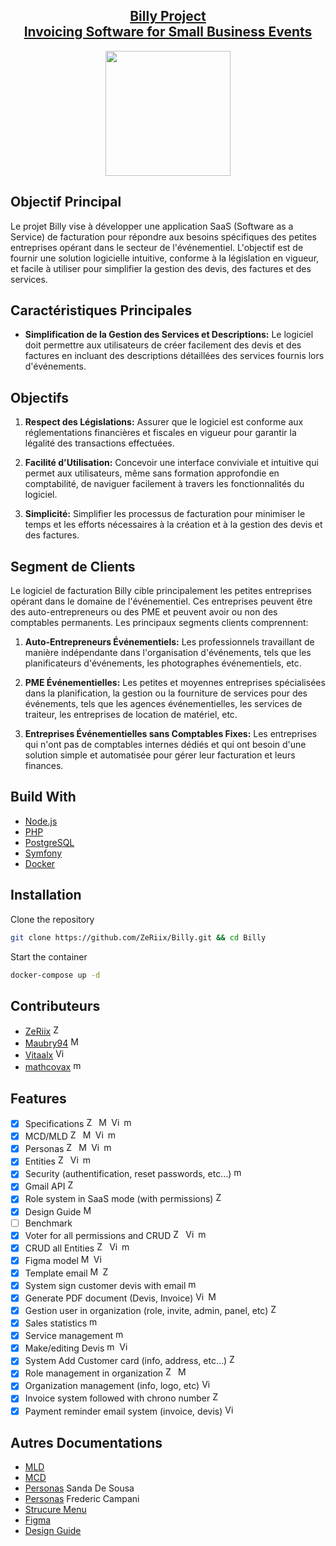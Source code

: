 <h2 align="center">
  <a href="https://billy.campani.fr/" alt="billy url">Billy Project <br/> Invoicing Software for Small Business Events</a>
</h2>
<div align="center">
 <img src="https://billy.campani.fr/assets/images/billy.png" width="200" height="200" />
</div>

## Objectif Principal

Le projet Billy vise à développer une application SaaS (Software as a Service) de facturation pour répondre aux besoins spécifiques des petites entreprises opérant dans le secteur de l'événementiel. L'objectif est de fournir une solution logicielle intuitive, conforme à la législation en vigueur, et facile à utiliser pour simplifier la gestion des devis, des factures et des services.

## Caractéristiques Principales

-   **Simplification de la Gestion des Services et Descriptions:** Le logiciel doit permettre aux utilisateurs de créer facilement des devis et des factures en incluant des descriptions détaillées des services fournis lors d'événements.

## Objectifs

1. **Respect des Législations:** Assurer que le logiciel est conforme aux réglementations financières et fiscales en vigueur pour garantir la légalité des transactions effectuées.

2. **Facilité d'Utilisation:** Concevoir une interface conviviale et intuitive qui permet aux utilisateurs, même sans formation approfondie en comptabilité, de naviguer facilement à travers les fonctionnalités du logiciel.

3. **Simplicité:** Simplifier les processus de facturation pour minimiser le temps et les efforts nécessaires à la création et à la gestion des devis et des factures.

## Segment de Clients

Le logiciel de facturation Billy cible principalement les petites entreprises opérant dans le domaine de l'événementiel. Ces entreprises peuvent être des auto-entrepreneurs ou des PME et peuvent avoir ou non des comptables permanents. Les principaux segments clients comprennent:

1. **Auto-Entrepreneurs Événementiels:** Les professionnels travaillant de manière indépendante dans l'organisation d'événements, tels que les planificateurs d'événements, les photographes événementiels, etc.

2. **PME Événementielles:** Les petites et moyennes entreprises spécialisées dans la planification, la gestion ou la fourniture de services pour des événements, tels que les agences événementielles, les services de traiteur, les entreprises de location de matériel, etc.

3. **Entreprises Événementielles sans Comptables Fixes:** Les entreprises qui n'ont pas de comptables internes dédiés et qui ont besoin d'une solution simple et automatisée pour gérer leur facturation et leurs finances.

## Build With

-   [Node.js](https://nodejs.org/en/)
-   [PHP](https://www.php.net/)
-   [PostgreSQL](https://www.postgresql.org/)
-   [Symfony](https://symfony.com/)
-   [Docker](https://www.docker.com/)

## Installation

Clone the repository

```bash
git clone https://github.com/ZeRiix/Billy.git && cd Billy
```

Start the container

```bash
docker-compose up -d
```

## Contributeurs

-   [ZeRiix](https://github.com/ZeRiix) <img src="https://avatars.githubusercontent.com/u/70342449?v=4" width="16" alt="ZeRiix"/>
-   [Maubry94](https://github.com/Maubry94) <img src="https://avatars.githubusercontent.com/u/58041322?v=4" width="16" alt="Maubry94"/>
-   [Vitaalx](https://github.com/Vitaalx) <img src="https://avatars.githubusercontent.com/u/74609430?v=4" width="16" alt="Vitaalx"/>
-   [mathcovax](https://github.com/mathcovax) <img src="https://avatars.githubusercontent.com/u/98911237?v=4" width="16" alt="mathcovax"/>

## Features

-   [x] Specifications <img src="https://avatars.githubusercontent.com/u/70342449?v=4" width="16" alt="ZeRiix"/> <img src="https://avatars.githubusercontent.com/u/58041322?v=4" width="16" alt="Maubry94"/> <img src="https://avatars.githubusercontent.com/u/74609430?v=4" width="16" alt="Vitaalx"/> <img src="https://avatars.githubusercontent.com/u/98911237?v=4" width="16" alt="mathcovax"/>
-   [x] MCD/MLD <img src="https://avatars.githubusercontent.com/u/70342449?v=4" width="16" alt="ZeRiix"/> <img src="https://avatars.githubusercontent.com/u/58041322?v=4" width="16" alt="Maubry94"/> <img src="https://avatars.githubusercontent.com/u/74609430?v=4" width="16" alt="Vitaalx"/> <img src="https://avatars.githubusercontent.com/u/98911237?v=4" width="16" alt="mathcovax"/>
-   [x] Personas <img src="https://avatars.githubusercontent.com/u/70342449?v=4" width="16" alt="ZeRiix"/> <img src="https://avatars.githubusercontent.com/u/58041322?v=4" width="16" alt="Maubry94"/> <img src="https://avatars.githubusercontent.com/u/74609430?v=4" width="16" alt="Vitaalx"/> <img src="https://avatars.githubusercontent.com/u/98911237?v=4" width="16" alt="mathcovax"/>
-   [x] Entities <img src="https://avatars.githubusercontent.com/u/70342449?v=4" width="16" alt="ZeRiix"/> <img src="https://avatars.githubusercontent.com/u/74609430?v=4" width="16" alt="Vitaalx"/> <img src="https://avatars.githubusercontent.com/u/98911237?v=4" width="16" alt="mathcovax"/>
-   [x] Security (authentification, reset passwords, etc...) <img src="https://avatars.githubusercontent.com/u/98911237?v=4" width="16" alt="mathcovax"/>
-   [x] Gmail API <img src="https://avatars.githubusercontent.com/u/70342449?v=4" width="16" alt="ZeRiix"/>
-   [x] Role system in SaaS mode (with permissions) <img src="https://avatars.githubusercontent.com/u/70342449?v=4" width="16" alt="ZeRiix"/>
-   [x] Design Guide <img src="https://avatars.githubusercontent.com/u/58041322?v=4" width="16" alt="Maubry94"/>
-   [ ] Benchmark
-   [x] Voter for all permissions and CRUD <img src="https://avatars.githubusercontent.com/u/70342449?v=4" width="16" alt="ZeRiix"/> <img src="https://avatars.githubusercontent.com/u/74609430?v=4" width="16" alt="Vitaalx"/> <img src="https://avatars.githubusercontent.com/u/98911237?v=4" width="16" alt="mathcovax"/>
-   [x] CRUD all Entities <img src="https://avatars.githubusercontent.com/u/70342449?v=4" width="16" alt="ZeRiix"/> <img src="https://avatars.githubusercontent.com/u/74609430?v=4" width="16" alt="Vitaalx"/> <img src="https://avatars.githubusercontent.com/u/98911237?v=4" width="16" alt="mathcovax"/>
-   [x] Figma model <img src="https://avatars.githubusercontent.com/u/58041322?v=4" width="16" alt="Maubry94"/> <img src="https://avatars.githubusercontent.com/u/74609430?v=4" width="16" alt="Vitaalx"/>
-   [x] Template email <img src="https://avatars.githubusercontent.com/u/58041322?v=4" width="16" alt="Maubry94"/> <img src="https://avatars.githubusercontent.com/u/70342449?v=4" width="16" alt="ZeRiix"/>
-   [x] System sign customer devis with email <img src="https://avatars.githubusercontent.com/u/98911237?v=4" width="16" alt="mathcovax"/>
-   [x] Generate PDF document (Devis, Invoice) <img src="https://avatars.githubusercontent.com/u/74609430?v=4" width="16" alt="Vitaalx"/> <img src="https://avatars.githubusercontent.com/u/58041322?v=4" width="16" alt="Maubry94"/>
-   [x] Gestion user in organization (role, invite, admin, panel, etc) <img src="https://avatars.githubusercontent.com/u/70342449?v=4" width="16" alt="ZeRiix"/>
-   [x] Sales statistics <img src="https://avatars.githubusercontent.com/u/98911237?v=4" width="16" alt="mathcovax"/>
-   [x] Service management <img src="https://avatars.githubusercontent.com/u/98911237?v=4" width="16" alt="mathcovax"/>
-   [x] Make/editing Devis <img src="https://avatars.githubusercontent.com/u/98911237?v=4" width="16" alt="mathcovax"/> <img src="https://avatars.githubusercontent.com/u/74609430?v=4" width="16" alt="Vitaalx"/>
-   [x] System Add Customer card (info, address, etc...) <img src="https://avatars.githubusercontent.com/u/70342449?v=4" width="16" alt="ZeRiix"/>
-   [x] Role management in organization <img src="https://avatars.githubusercontent.com/u/70342449?v=4" width="16" alt="ZeRiix"/> <img src="https://avatars.githubusercontent.com/u/58041322?v=4" width="16" alt="Maubry94"/>
-   [x] Organization management (info, logo, etc) <img src="https://avatars.githubusercontent.com/u/74609430?v=4" width="16" alt="Vitaalx"/>
-   [x] Invoice system followed with chrono number <img src="https://avatars.githubusercontent.com/u/70342449?v=4" width="16" alt="ZeRiix"/>
-   [x] Payment reminder email system (invoice, devis) <img src="https://avatars.githubusercontent.com/u/74609430?v=4" width="16" alt="Vitaalx"/>

## Autres Documentations

- [MLD](documentation/database/mld.drawio)
- [MCD](documentation/database/mcd.drawio)
- [Personas](documentation/persona.md) Sanda De Sousa
- [Personas](documentation/persona2.md) Frederic Campani
- [Strucure Menu](documentation/structure_menu.png)
- [Figma](https://www.figma.com/file/eHYmv2jk89fwDYUmCmBE5N/Maquette?type=design&node-id=0:1&mode=design&t=a7yLhPvVe4JKxSV4-1)
- [Design Guide](https://billy.campani.fr/design-guide)
